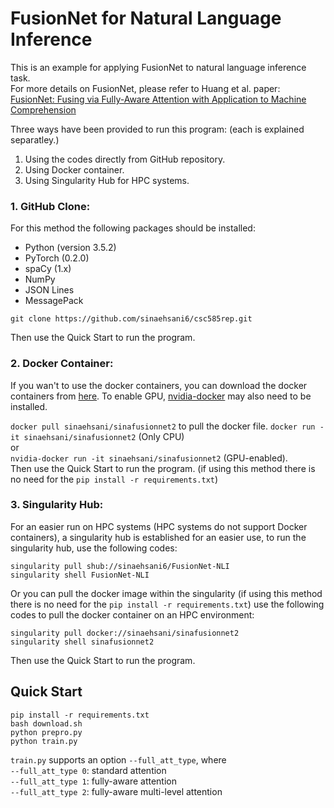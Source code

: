 # FusionNet for Natural Language Inference

This is an example for applying FusionNet to natural language inference task.  
For more details on FusionNet, please refer to Huang et al. paper:  
[FusionNet: Fusing via Fully-Aware Attention with Application to Machine Comprehension](https://arxiv.org/abs/1711.07341)  


Three ways have been provided to run this program: (each is explained separatley.)
1. Using the codes directly from GitHub repository.
2. Using Docker container.
3. Using Singularity Hub for HPC systems.

### 1. GitHub Clone:

For this method the following packages should be installed:
+ Python (version 3.5.2)
+ PyTorch (0.2.0)
+ spaCy (1.x)
+ NumPy
+ JSON Lines
+ MessagePack

```
git clone https://github.com/sinaehsani6/csc585rep.git
```
Then use the Quick Start to run the program.

### 2. Docker Container:

If you wan't to use the docker containers, you can download the docker containers from [here](https://www.docker.com/community-edition#/download). 
To enable GPU, [nvidia-docker](https://github.com/NVIDIA/nvidia-docker) may also need to be installed.  

`docker pull sinaehsani/sinafusionnet2` to pull the docker file.
`docker run -it sinaehsani/sinafusionnet2` (Only CPU)  
or  
`nvidia-docker run -it sinaehsani/sinafusionnet2` (GPU-enabled).  
Then use the Quick Start to run the program. (if using this method there is no need for the `pip install -r requirements.txt`) 



### 3. Singularity Hub:
For an easier run on HPC systems (HPC systems do not support Docker containers), a singularity hub is established for an easier use, to run the singularity hub, use the following codes:

```
singularity pull shub://sinaehsani6/FusionNet-NLI
singularity shell FusionNet-NLI
```


Or you can pull the docker image within the singularity (if using this method there is no need for the `pip install -r requirements.txt`) use the following codes to pull the docker container on an HPC environment:
```
singularity pull docker://sinaehsani/sinafusionnet2
singularity shell sinafusionnet2
```
Then use the Quick Start to run the program.

Quick Start
-----------
```
pip install -r requirements.txt
bash download.sh  
python prepro.py 
python train.py
```  
  
`train.py` supports an option `--full_att_type`, where  
`--full_att_type 0`: standard attention  
`--full_att_type 1`: fully-aware attention  
`--full_att_type 2`: fully-aware multi-level attention  
